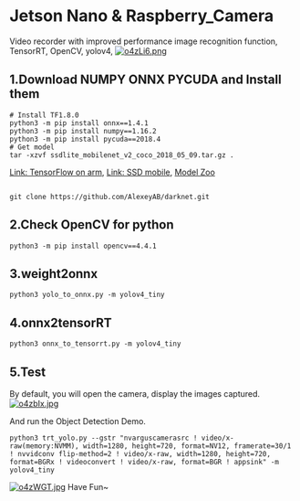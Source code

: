 # Jetson Nano & Raspberry_Camera
Video recorder with improved performance image recognition function, TensorRT, OpenCV, yolov4, 
[![o4zLi6.png](https://s1.ax1x.com/2021/12/10/o4zLi6.png)](https://imgtu.com/i/o4zLi6)

## 1.Download NUMPY ONNX PYCUDA and Install them
<pre><code># Install TF1.8.0
python3 -m pip install onnx==1.4.1
python3 -m pip install numpy==1.16.2
python3 -m pip install pycuda==2018.4
# Get model
tar -xzvf ssdlite_mobilenet_v2_coco_2018_05_09.tar.gz .
</code></pre>
[Link: TensorFlow on arm](https://github.com/lhelontra/tensorflow-on-arm/releases),
[Link: SSD mobile](http://download.tensorflow.org/models/object_detection/ssdlite_mobilenet_v2_coco_2018_05_09.tar.gz),
[Model Zoo](https://github.com/tensorflow/models/blob/master/research/object_detection/g3doc/detection_model_zoo.md)
<pre><code>
git clone https://github.com/AlexeyAB/darknet.git
</code></pre>

## 2.Check OpenCV for python
<pre><code>python3 -m pip install opencv==4.4.1
</code></pre>

## 3.weight2onnx
<pre><code>python3 yolo_to_onnx.py -m yolov4_tiny</code></pre>

## 4.onnx2tensorRT
<pre><code>python3 onnx_to_tensorrt.py -m yolov4_tiny</code></pre>

## 5.Test
By default, you will open the camera, display the images captured.
[![o4zbIx.jpg](https://s1.ax1x.com/2021/12/10/o4zbIx.jpg)](https://imgtu.com/i/o4zbIx)

And run the Object Detection Demo.
<pre><code>python3 trt_yolo.py --gstr "nvarguscamerasrc ! video/x-raw(memory:NVMM), width=1280, height=720, format=NV12, framerate=30/1 ! nvvidconv flip-method=2 ! video/x-raw, width=1280, height=720, format=BGRx ! videoconvert ! video/x-raw, format=BGR ! appsink" -m yolov4_tiny</code></pre>
[![o4zWGT.jpg](https://s1.ax1x.com/2021/12/10/o4zWGT.jpg)](https://imgtu.com/i/o4zWGT)
Have Fun~
